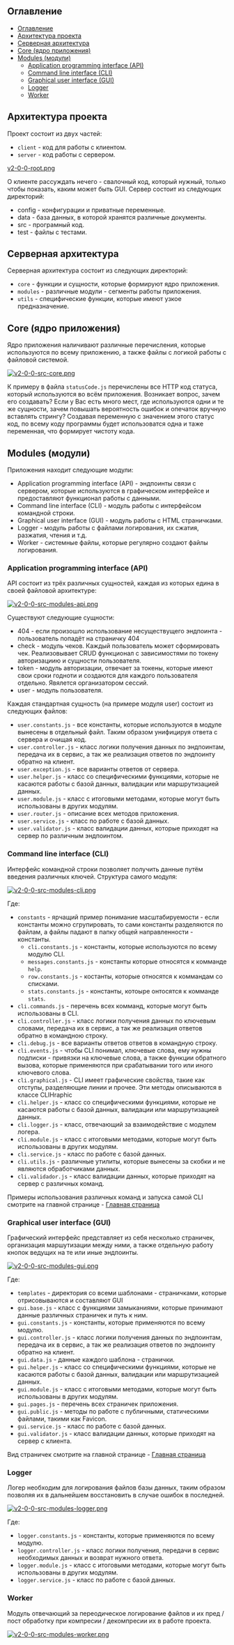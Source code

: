 ## Оглавление 

- [Оглавление](#оглавление)
- [Архитектура проекта](#архитектура-проекта)
- [Серверная архитектура](#серверная-архитектура)
- [Core (ядро приложения)](#core-ядро-приложения)
- [Modules (модули)](#modules-модули)
	- [Application programming interface (API)](#application-programming-interface-api)
	- [Command line interface (CLI)](#command-line-interface-cli)
	- [Graphical user interface (GUI)](#graphical-user-interface-gui)
	- [Logger](#logger)
	- [Worker](#worker)

## Архитектура проекта

Проект состоит из двух частей: 
- `client` - код для работы с клиентом.
- `server` - код работы с сервером.

[v2-0-0-root.png](https://postimg.cc/QKr56GqJ)

О клиенте рассуждать нечего - свалочный код, который нужный, только чтобы показать, каким может быть GUI. 
Сервер состоит из следующих директорий:
- config - конфигурации и приватные переменные.
- data - база данных, в которой хранятся различные документы.
- src - програмный код.
- test - файлы с тестами.

## Серверная архитектура

Серверная архитектура состоит из следующих директорий:
- `core` - функции и сущности, которые формируют ядро приложения.
- `modules` - различные модули - сегменты работы приложения.
- `utils` - специфические функции, которые имеют узкое предназначение.

## Core (ядро приложения)

Ядро приложения наличивают различные перечисления, которые используются по всему приложению, а также файлы с логикой работы с файловой системой.

[![v2-0-0-src-core.png](https://i.postimg.cc/ncGhdBwR/v2-0-0-src-core.png)](https://postimg.cc/PPNHJpHY)

К примеру в файла `statusCode.js` перечислены все HTTP код статуса, который используются во всём приложения. Возникает вопрос, зачем его создавать? Если у Вас есть много мест, где используются одни и те же сущности, зачем повышать вероятность ошибок и опечаток вручную вставлять стрингу? Создавая переменную с значением этого статус код, по всему коду программы будет использоватся одна и таже переменная, что формирует чистоту кода.

## Modules (модули)

Приложения находит следующие модули: 
- Application programming interface (API) - эндпоинты связи с сервером, которые используются в графическом интерфейсе и предоставляют функционал работы с данными.
- Command line interface (CLI) - модуль работы с интерфейсом командной строки.
- Graphical user interface (GUI) - модуль работы с HTML страничками.
- Logger - модуль работы с файлами логирования, их сжатия, разжатия, чтения и т.д.
- Worker - системные файлы, которые регулярно создают файлы логирования.

### Application programming interface (API)

API состоит из трёх различных сущностей, каждая из которых едина в своей файловой архитектуре:

[![v2-0-0-src-modules-api.png](https://i.postimg.cc/CMWcvffq/v2-0-0-src-modules-api.png)](https://postimg.cc/jC4622cx)

Существуют следующие сущности:
- 404 - если произошло использование несуществущего эндпоинта - пользователь попадёт на страничку 404
- check - модуль чеков. Каждый пользователь может сформировать чек. Реализовывает CRUD функционал с зависимостями по токену авторизациию и сущности пользователя.
- token - модуль авторизации, отвечает за токены, которые имеют свои сроки годноти и создаются для каждого пользователя отдельно. Явялется организатором сессий.
- user - модуль пользователя.

Каждая стандартная сущность (на примере модуля user) состоит из следующих файлов:
- `user.constants.js` - все константы, которые используются в модуле вынесены в отдельный файл. Таким образом унифицируя ответа с сервера и очищая код.
- `user.controller.js` - класс логики получения данных по эндпоинтам, передача их в сервис, а так же реализация ответов по эндпоинту обратно на клиент. 
- `user.exception.js` - все варианты ответов от сервера.
- `user.helper.js` - класс со специфическими функциями, которые не касаются работы с базой данных, валидации или маршрутизацией данных.
- `user.module.js` - класс с итоговыми методами, которые могут быть использованы в других модулям.
- `user.router.js` - описание всех методов приложения.
- `user.service.js` - класс по работе с базой данных. 
- `user.validator.js` - класс валидации данных, которые приходят на сервер по различным эндпоинтом.

### Command line interface (CLI)

Интерфейс командной строки позволяет получить данные путём введения различных ключей. Структура самого модуля:

[![v2-0-0-src-modules-cli.png](https://i.postimg.cc/QtWTVmJN/v2-0-0-src-modules-cli.png)](https://postimg.cc/mzBD5QnK)

Где:
- `constants` - ярчащий пример понимание масштабируемости - если константы можно сгрупировать, то сами константы разделяются по файлам, а файлы падают в папку общей направленности - константы.
  - `cli.constants.js` - константы, которые используются по всему модулю CLI.
  - `messages.constants.js` - константы которые относятся к комманде `help`.
  - `row.constants.js` - костанты, которые относятся к коммандам со списками.
  - `stats.constants.js` - константы, котоыре онтосятся к комманде `stats`.
- `cli.commands.js` - перечень всех комманд, которые могут быть использованы в CLI.
- `cli.controller.js` - класс логики получения данных по ключевым словами, передача их в сервис, а так же реализация ответов обратно в командною строку. 
- `cli.debug.js` - все варианты ответов ответов в командную строку.
- `cli.events.js` - чтобы CLI понимал, ключевые слова, ему нужны подписки - привязки на ключевые слова, а также функции обратного вызова, которые применяются при срабатывании того или иного ключевого слова.
- `cli.graphical.js` - CLI имеет графические свойства, такие как отступы, разделяющие линии и прочее. Эти методы описываются в классе CLIHraphic
- `cli.helper.js` - класс со специфическими функциями, которые не касаются работы с базой данных, валидации или маршрутизацией данных.
- `cli.logger.js` - класс, отвечающий за взаимодействие с модулем логера.
- `cli.module.js` - класс с итоговыми методами, которые могут быть использованы в других модулям.
- `cli.service.js` - класс по работе с базой данных. 
- `cli.utils.js` - различные утилиты, которые вынесены за скобки и не являются обработчиками данных.
- `cli.validador.js` - класс валидации данных, которые приходят на сервер с различных команд.

Примеры использования различных команд и запуска самой CLI смотрите на главной странице - [Главная страница](../README.md#command-line-interface-cli)

### Graphical user interface (GUI)

Графический интерфейс представляет из себя несколько страничек, организация маршутизации между ними, а также отдельную работу кнопок ведущих на те или иные эндпоинты.

[![v2-0-0-src-modules-gui.png](https://i.postimg.cc/qMdQ2hYM/v2-0-0-src-modules-gui.png)](https://postimg.cc/4nBzgdsr)

Где:
- `templates` - директория со всеми шаблонами - страничками, которые отрисовываются и составляют GUI
- `gui.base.js` - класс с функциями замыканиями, которые принимают данные различных страничек и путь к ним.
- `gui.constants.js` - константы, которые применяются по всему модулю.
- `gui.controller.js` - класс логики получения данных по эндпоинтам, передача их в сервис, а так же реализация ответов по эндпоинту обратно на клиент.
- `gui.data.js` - данные каждого шаблона - странички.
- `gui.helper.js` - класс со специфическими функциями, которые не касаются работы с базой данных, валидации или маршрутизацией данных.
- `gui.module.js` - класс с итоговыми методами, которые могут быть использованы в других модулям.
- `gui.pages.js` - перечень всех страничек приложения.
- `gui.public.js` - методы по работе с публичными, статическими файлами, такими как Favicon.
- `gui.service.js` - класс по работе с базой данных. 
- `gui.validator.js` - класс валидации данных, которые приходят на сервер с клиента.

Вид страничек смотрите на главной странице - [Главная страница](../README.md#graphical-user-interface-gui)

### Logger

Логер необходим для логирования файлов базы данных, таким образом позволяя их в дальнейшем восстановить в случае ошибок в последней.

[![v2-0-0-src-modules-logger.png](https://i.postimg.cc/CK3BqD1F/v2-0-0-src-modules-logger.png)](https://postimg.cc/B8CnWjHy)

Где:
- `logger.constants.js` - константы, которые применяются по всему модулю.
- `logger.controller.js` - класс логики получения, передачи в сервис необходимых данных и возврат нужного ответа.
- `logger.module.js` - класс с итоговыми методами, которые могут быть использованы в других модулям.
- `logger.service.js` - класс по работе с базой данных. 

### Worker

Модуль отвечающий за переодическое логирование файлов и их пред / пост обработку при компресии / декомпресии их в работе проекта.

[![v2-0-0-src-modules-worker.png](https://i.postimg.cc/6627hMRB/v2-0-0-src-modules-worker.png)](https://postimg.cc/z3NXzS0Q)


